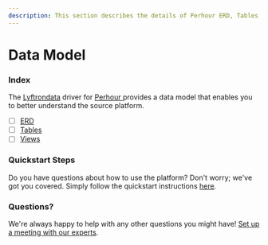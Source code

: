 ```yaml
---
description: This section describes the details of Perhour ERD, Tables, and Views.
---
```


# Data Model

### Index

The  [Lyftrondata](https://www.lyftrondata.com/) driver for [Perhour](https://www.lyftrondata.com/integration/perhour/)[ ](https://www.lyftrondata.com/integration/perhour/)provides a data model that enables you to better understand the source platform.

* [ ] [ERD](../../../business-analytics/perhour/data-model/erd.md)
* [ ] [Tables](../../../business-analytics/perhour/data-model/tables.md)
* [ ] [Views](../../../business-analytics/perhour/data-model/views.md)

### Quickstart Steps

Do you have questions about how to use the platform? Don't worry; we've got you covered. Simply follow the quickstart instructions [here](../../../../quickstart-steps.md).

### Questions? <a href="#questions" id="questions"></a>

We're always happy to help with any other questions you might have! [Set up a meeting with our experts](https://www.lyftrondata.com/book-a-meeting/).

